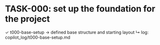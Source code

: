 # TASK-000: set up the foundation for the project

✓ t000-base-setup → defined base structure and starting layout
↳ log: copilot_log/t000-base-setup.md
